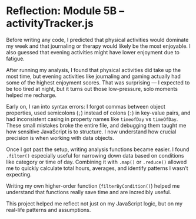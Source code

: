 # Reflection: Module 5B – activityTracker.js

Before writing any code, I predicted that physical activities would dominate my week and that journaling or therapy would likely be the most enjoyable. I also guessed that evening activities might have lower enjoyment due to fatigue.

After running my analysis, I found that physical activities did take up the most time, but evening activities like journaling and gaming actually had some of the highest enjoyment scores. That was surprising — I expected to be too tired at night, but it turns out those low-pressure, solo moments helped me recharge.

 Early on, I ran into syntax errors: I forgot commas between object properties, used semicolons (`;`) instead of colons (`:`) in key-value pairs, and had inconsistent casing in property names like `timeofDay` vs `timeOfDay`. These small mistakes broke the entire file, and debugging them taught me how sensitive JavaScript is to structure. I now understand how crucial precision is when working with data objects.

Once I got past the setup, writing analysis functions became easier. I found `.filter()` especially useful for narrowing down data based on conditions like category or time of day. Combining it with `.map()` or `.reduce()` allowed me to quickly calculate total hours, averages, and identify patterns I wasn’t expecting.

Writing my own higher-order function (`filterByCondition()`) helped me understand that functions really save time and are incredibly useful.

This project helped me reflect not just on my JavaScript logic, but on my real-life patterns and assumptions. 